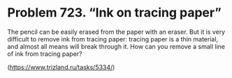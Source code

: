 # Problem 723. “Ink on tracing paper”

The pencil can be easily erased from the paper with an eraser. But it is very difficult to remove ink from tracing paper: tracing paper is a thin material, and almost all means will break through it. How can you remove a small line of ink from tracing paper?

(https://www.trizland.ru/tasks/5334/)
